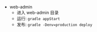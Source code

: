 * web-admin
  * 进入 web-admin 目录
  * 运行: `gradle appStart`
  * 发布: `gradle -Denv=production deploy`


